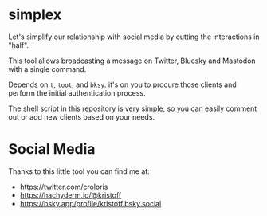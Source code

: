 # simplex

Let's simplify our relationship with social media by cutting the interactions in "half".

This tool allows broadcasting a message on Twitter, Bluesky and Mastodon with a single command.

Depends on `t`, `toot`, and `bksy`. it's on you to procure those clients and perform the initial authentication process.

The shell script in this repository is very simple, so you can easily comment out or add new clients based on your needs.

# Social Media

Thanks to this little tool you can find me at:

- https://twitter.com/croloris
- https://hachyderm.io/@kristoff
- https://bsky.app/profile/kristoff.bsky.social
